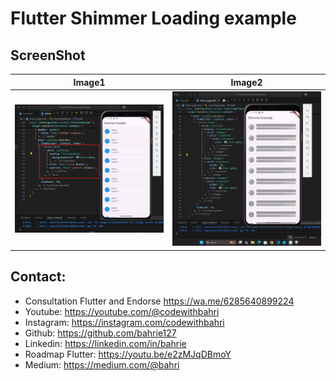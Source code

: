 # Flutter Shimmer Loading example

## ScreenShot

| Image1        | Image2    |
|--------------|-----------|
| <img src="1.png" width="300"/> | <img src="2.png" width="300"/>      |

## Contact:
* Consultation Flutter and Endorse https://wa.me/6285640899224
* Youtube: https://youtube.com/@codewithbahri
* Instagram: https://instagram.com/codewithbahri
* Github: https://github.com/bahrie127
* Linkedin: https://linkedin.com/in/bahrie
* Roadmap Flutter: https://youtu.be/e2zMJqDBmoY
* Medium: https://medium.com/@bahri